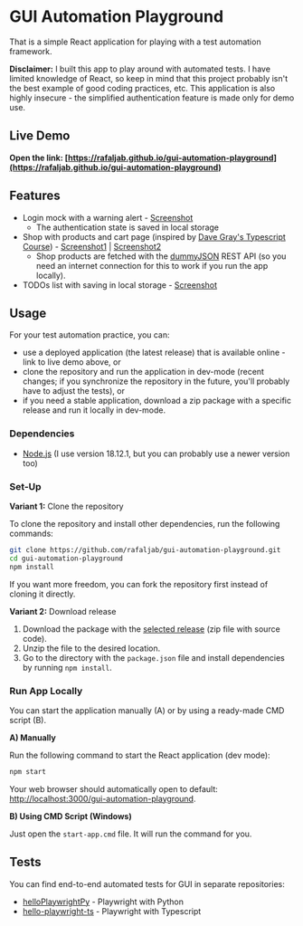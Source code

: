 # GUI Automation Playground
That is a simple React application for playing with a test automation framework.

**Disclaimer:** I built this app to play around with automated tests. 
I have limited knowledge of React, so keep in mind that this project probably isn't the best example of good coding practices, etc.
This application is also highly insecure - the simplified authentication feature is made only for demo use.

## Live Demo
**Open the link: [https://rafaljab.github.io/gui-automation-playground](https://rafaljab.github.io/gui-automation-playground)**

## Features
* Login mock with a warning alert - [Screenshot](attachments/login.png)
    * The authentication state is saved in local storage
* Shop with products and cart page (inspired by [Dave Gray's Typescript Course](https://github.com/gitdagray/typescript-course)) - [Screenshot1](attachments/shop1.png) | [Screenshot2](attachments/shop2.png)
    * Shop products are fetched with the [dummyJSON](https://dummyjson.com/) REST API (so you need an internet connection for this to work if you run the app locally).
* TODOs list with saving in local storage - [Screenshot](attachments/todos.png)

## Usage
For your test automation practice, you can:
* use a deployed application (the latest release) that is available online - link to live demo above, or
* clone the repository and run the application in dev-mode (recent changes; if you synchronize the repository in the future, you'll probably have to adjust the tests), or
* if you need a stable application, download a zip package with a specific release and run it locally in dev-mode.

### Dependencies
* [Node.js](https://nodejs.org/) (I use version 18.12.1, but you can probably use a newer version too)

### Set-Up
**Variant 1:** Clone the repository

To clone the repository and install other dependencies, run the following commands:
```bash
git clone https://github.com/rafaljab/gui-automation-playground.git
cd gui-automation-playground
npm install
```
If you want more freedom, you can fork the repository first instead of cloning it directly.

**Variant 2:** Download release

1. Download the package with the [selected release](https://github.com/rafaljab/gui-automation-playground/releases) (zip file with source code).
2. Unzip the file to the desired location.
3. Go to the directory with the `package.json` file and install dependencies by running `npm install`.

### Run App Locally
You can start the application manually (A) or by using a ready-made CMD script (B).

**A) Manually**

Run the following command to start the React application (dev mode):
```bash
npm start
```
Your web browser should automatically open to default: [http://localhost:3000/gui-automation-playground](http://localhost:3000/gui-automation-playground).

**B) Using CMD Script (Windows)**

Just open the `start-app.cmd` file. It will run the command for you.

## Tests
You can find end-to-end automated tests for GUI in separate repositories:
- [helloPlaywrightPy](https://github.com/rafaljab/helloPlaywrightPy) - Playwright with Python
- [hello-playwright-ts](https://github.com/rafaljab/hello-playwright-ts) - Playwright with Typescript
